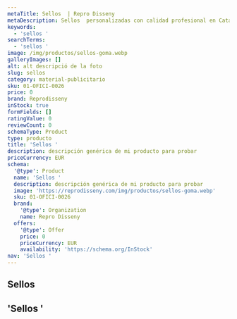 ```yaml
---
metaTitle: Sellos  | Repro Disseny
metaDescription: Sellos  personalizadas con calidad profesional en Cataluña.
keywords:
  - 'sellos '
searchTerms:
  - 'sellos '
image: /img/productos/sellos-goma.webp
galleryImages: []
alt: alt descripció de la foto
slug: sellos
category: material-publicitario
sku: 01-OFICI-0026
price: 0
brand: Reprodisseny
inStock: true
formFields: []
ratingValue: 0
reviewCount: 0
schemaType: Product
type: producto
title: 'Sellos '
description: descripción genérica de mi producto para probar
priceCurrency: EUR
schema:
  '@type': Product
  name: 'Sellos '
  description: descripción genérica de mi producto para probar
  image: 'https://reprodisseny.com/img/productos/sellos-goma.webp'
  sku: 01-OFICI-0026
  brand:
    '@type': Organization
    name: Repro Disseny
  offers:
    '@type': Offer
    price: 0
    priceCurrency: EUR
    availability: 'https://schema.org/InStock'
nav: 'Sellos '
---
```


## Sellos 

## 'Sellos '
